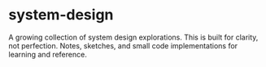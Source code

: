 # system-design
A growing collection of system design explorations. This is built for clarity, not perfection. Notes, sketches, and small code implementations for learning and reference.
